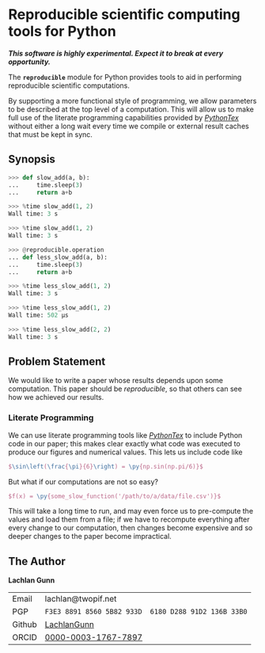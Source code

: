 Reproducible scientific computing tools for Python
==================================================

___This software is highly experimental.  Expect it to break at every
    opportunity.___

The **`reproducible`** module for Python provides tools to aid
in performing reproducible scientific computations.

By supporting a more functional style of programming, we allow
parameters to be described at the top level of a computation.
This will allow us to make full use of the literate programming
capabilities provided by
[_PythonTex_](https://github.com/gpoore/pythontex)
without either a long wait every time we compile or external result
caches that must be kept in sync.

Synopsis
--------

```python
>>> def slow_add(a, b):
...     time.sleep(3)
...     return a+b

>>> %time slow_add(1, 2)
Wall time: 3 s

>>> %time slow_add(1, 2)
Wall time: 3 s

>>> @reproducible.operation
... def less_slow_add(a, b):
...     time.sleep(3)
...     return a+b

>>> %time less_slow_add(1, 2)
Wall time: 3 s

>>> %time less_slow_add(1, 2)
Wall time: 502 µs

>>> %time less_slow_add(2, 2)
Wall time: 3 s
```

Problem Statement
-----------------

We would like to write a paper whose results depends upon
some computation.  This paper should be *reproducible*, so that
others can see how we achieved our results.


### Literate Programming

We can use literate programming tools like
[_PythonTex_](https://github.com/gpoore/pythontex) to include Python
code in our paper; this makes clear exactly what code was executed
to produce our figures and numerical values.  This lets us include
code like

```LaTeX
$\sin\left(\frac{\pi}{6}\right) = \py{np.sin(np.pi/6)}$
```
But what if our computations are not so easy?
```LaTeX
$f(x) = \py{some_slow_function('/path/to/a/data/file.csv')}$
```
This will take a long time to run, and may even force us to pre-compute
the values and load them from a file; if we have to recompute
everything after every change to our computation, then changes
become expensive and so deeper changes to the paper become impractical.

The Author
----------

**Lachlan Gunn**

<table>
<tr><td>Email</td><td>lachlan@twopif.net</td></tr>
<tr>
    <td>PGP</td>
    <td><code>F3E3 8891 8560 5B82 933D  6180 D288 91D2 136B 33B0</code></td>
</tr>
<tr>
    <td>Github</td>
    <td><a href="https://github.com/lachlangunn">LachlanGunn</a></td>
</tr>
<tr>
    <td>ORCID</td>
    <td><a href="https://orcid.org/0000-0003-1767-7897">0000-0003-1767-7897</a></td>
</tr>
</table>
